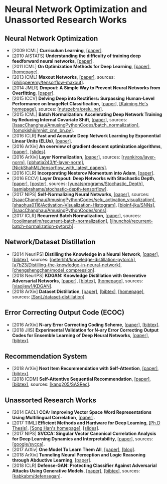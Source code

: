 # Neural Network Optimization and Unassorted Research Works

## Neural Network Optimization
- [2009 ICML] **Curriculum Learning**, [[paper]](https://ronan.collobert.com/pub/matos/2009_curriculum_icml.pdf).
- [2010 AISTATS] **Understanding the difficulty of training deep feedforward neural networks**, [[paper]](http://proceedings.mlr.press/v9/glorot10a/glorot10a.pdf).
- [2011 ICML] **On Optimization Methods for Deep Learning**, [[paper]](http://ai.stanford.edu/~quocle/LeNgiCoaLahProNg11.pdf), [[homepage]](http://www.andrewng.org/portfolio/on-optimization-methods-for-deep-learning/).
- [2013 ICML] **Maxout Networks**, [[paper]](https://arxiv.org/pdf/1302.4389.pdf), sources: [[philipperemy/tensorflow-maxout]](https://github.com/philipperemy/tensorflow-maxout).
- [2014 JMLR] **Dropout: A Simple Way to Prevent Neural Networks from Overfitting**, [[paper]](http://jmlr.org/papers/volume15/srivastava14a.old/srivastava14a.pdf).
- [2015 ICCV] **Delving Deep into Rectifiers: Surpassing Human-Level Performance on ImageNet Classification**, [[paper]](https://arxiv.org/abs/1502.01852), [[Kaiming He's homepage]](http://kaiminghe.com), sources: [[nutszebra/prelu_net]](https://github.com/nutszebra/prelu_net).
- [2015 ICML] **Batch Normalization: Accelerating Deep Network Training by Reducing Internal Covariate Shift**, [[paper]](https://arxiv.org/abs/1502.03167), sources: [[IsaacChanghau/AmusingPythonCodes/batch_normalization]](https://github.com/IsaacChanghau/AmusingPythonCodes/tree/master/batch_normalization), [[tomokishii/mnist_cnn_bn.py]](https://gist.github.com/tomokishii/0ce3bdac1588b5cca9fa5fbdf6e1c412).
- [2016 ICLR] **Fast and Accurate Deep Network Learning by Exponential Linear Units (ELUs)**, [[paper]](https://arxiv.org/abs/1511.07289).
- [2016 ArXiv] **An overview of gradient descent optimization algorithms**, [[paper]](https://arxiv.org/abs/1609.04747), [[slides]](https://qdata.github.io/deep2Read//talks/20171031-Ceyer.pdf).
- [2016 ArXiv] **Layer Normalization**, [[paper]](https://arxiv.org/abs/1607.06450), sources: [[ryankiros/layer-norm]](https://github.com/ryankiros/layer-norm), [[pbhatia243/tf-layer-norm]](https://github.com/pbhatia243/tf-layer-norm), [[NickShahML/tensorflow_with_latest_papers]](https://github.com/NickShahML/tensorflow_with_latest_papers).
- [2016 ICLR] **Incorporating Nesterov Momentum into Adam**, [[paper]](https://openreview.net/pdf?id=OM0jvwB8jIp57ZJjtNEZ).
- [2016 ECCV] **Layer Dropout: Deep Networks with Stochastic Depth**, [[paper]](https://arxiv.org/pdf/1603.09382.pdf), [[poster]](http://www.eccv2016.org/files/posters/S-3A-08.pdf), sources: [[yueatsprograms/Stochastic_Depth]](https://github.com/yueatsprograms/Stochastic_Depth), [[samjabrahams/stochastic-depth-tensorflow]](https://github.com/samjabrahams/stochastic-depth-tensorflow).
- [2017 NIPS] **Self-Normalizing Neural Networks**, [[paper]](https://arxiv.org/abs/1706.02515), sources: [[IsaacChanghau/AmusingPythonCodes/selu_activation_visualization]](https://github.com/IsaacChanghau/AmusingPythonCodes/tree/master/selu_activation_visualization), [[shaohua0116/Activation-Visualization-Histogram]](https://github.com/shaohua0116/Activation-Visualization-Histogram), [[bioinf-jku/SNNs]](https://github.com/bioinf-jku/SNNs), [[IsaacChanghau/AmusingPythonCodes/snns]](https://github.com/IsaacChanghau/AmusingPythonCodes/tree/master/snns).
- [2017 ICLR] **Recurrent Batch Normalization**, [[paper]](https://arxiv.org/abs/1603.09025), sources: [[cooijmanstim/recurrent-batch-normalization]](https://github.com/cooijmanstim/recurrent-batch-normalization), [[jihunchoi/recurrent-batch-normalization-pytorch]](https://github.com/jihunchoi/recurrent-batch-normalization-pytorch).

## Network/Dataset Distillation
- [2014 NeurIPS] **Distilling the Knowledge in a Neural Network**, [[paper]](https://arxiv.org/pdf/1503.02531.pdf), [[bibtex]](/Bibtex/Distilling%20the%20Knowledge%20in%20a%20Neural%20Network.bib), sources: [[peterliht/knowledge-distillation-pytorch]](https://github.com/peterliht/knowledge-distillation-pytorch), [[a7b23/Distilling-the-knowledge-in-neural-network]](https://github.com/a7b23/Distilling-the-knowledge-in-neural-network), [[chengshengchan/model_compression]](https://github.com/chengshengchan/model_compression).
- [2018 NeurIPS] **KDGAN: Knowledge Distillation with Generative Adversarial Networks**, [[paper]](https://papers.nips.cc/paper/7358-kdgan-knowledge-distillation-with-generative-adversarial-networks.pdf), [[bibtex]](/Bibtex/KDGAN%20-%20Knowledge%20Distillation%20with%20Generative%20Adversarial%20Networks.bib), [[homepage]](https://papers.nips.cc/paper/7358-kdgan-knowledge-distillation-with-generative-adversarial-networks), sources: [[xiaojiew1/KDGAN]](https://github.com/xiaojiew1/KDGAN).
- [2018 ArXiv] **Dataset Distillation**, [[paper]](https://arxiv.org/pdf/1811.10959.pdf), [[bibtex]](/Bibtex/Dataset%20Distillation.bib), [[homepage]](https://ssnl.github.io/dataset_distillation/), sources: [[SsnL/dataset-distillation]](https://github.com/SsnL/dataset-distillation).

## Error Correcting Output Code (ECOC)
- [2016 ArXiv] **N-ary Error Correcting Coding Scheme**, [[paper]](https://arxiv.org/pdf/1603.05850.pdf), [[bibtex]](/Bibtex/N-ary%20Error%20Correcting%20Coding%20Scheme.bib).
- [2018 JIIS] **Experimental Validation for N-ary Error Correcting Output Codes for Ensemble Learning of Deep Neural Networks**, [[paper]](/Documents/Papers/Experimental%20Validation%20for%20N-ary%20Error%20Correcting%20Output%20Codes%20for%20Ensemble%20Learning%20of%20Deep%20Neural%20Networks.pdf), [[bibtex]](/Bibtex/Experimental%20Validation%20for%20N-ary%20Error%20Correcting%20Output%20Codes%20for%20Ensemble%20Learning%20of%20Deep%20Neural%20Networks.bib).

## Recommendation System
- [2018 ArXiv] **Next Item Recommendation with Self-Attention**, [[paper]](https://arxiv.org/pdf/1808.06414.pdf), [[bibtex]](/Bibtex/Next%20Item%20Recommendation%20with%20Self-Attention.bib).
- [2018 ICDM] **Self-Attentive Sequential Recommendation**, [[paper]](https://arxiv.org/pdf/1808.09781.pdf), [[bibtex]](/Bibtex/Self-Attentive%20Sequential%20Recommendation.bib), sources: [[kang205/SASRec]](https://github.com/kang205/SASRec).

## Unassorted Research Works
- [2014 EACL] **CCA: Improving Vector Space Word Representations Using Multilingual Correlation**, [[paper]](https://www.google.com/url?sa=t&rct=j&q=&esrc=s&source=web&cd=1&cad=rja&uact=8&ved=0ahUKEwi-mLO_-o7bAhVKrY8KHQIDBREQFggmMAA&url=http%3A%2F%2Fanthology.aclweb.org%2FE%2FE14%2FE14-1049.pdf&usg=AOvVaw0C2reHtfMC13b2L5FP6z1F).
- [2017 TIML] **Efficient Methods and Hardware for Deep Learning**, [[Ph.D Thesis]](https://stacks.stanford.edu/file/druid:qf934gh3708/EFFICIENT%20METHODS%20AND%20HARDWARE%20FOR%20DEEP%20LEARNING-augmented.pdf), [[Song Han's homepage]](https://mtlsites.mit.edu/songhan/), [[slides]](https://platformlab.stanford.edu/Seminar%20Talks/retreat-2017/Song%20Han.pdf).
- [2017 NIPS] **SVCCA: Singular Vector Canonical Correlation Analysis for Deep Learning Dynamics and Interpretability**, [[paper]](https://papers.nips.cc/paper/7188-svcca-singular-vector-canonical-correlation-analysis-for-deep-learning-dynamics-and-interpretability.pdf), sources: [[google/svcca]](https://github.com/google/svcca).
- [2017 ArXiv] **One Model To Learn Them All**, [[paper]](https://arxiv.org/abs/1706.05137.pdf), [[blog]](https://blog.acolyer.org/2018/01/12/one-model-to-learn-them-all/).
- [2018 ArXiv] **Tunneling Neural Perception and Logic Reasoning through Abductive Learning**, [[paper]](https://arxiv.org/pdf/1802.01173.pdf).
- [2018 ICLR] **Defense-GAN: Protecting Classifier Against Adversarial Attacks Using Generative Models**, [[paper]](https://openreview.net/pdf?id=BkJ3ibb0-), [[bibtex]](/Bibtex/Defense-GAN%20-%20Protecting%20Classifier%20Against%20Adversarial%20Attacks%20Using%20Generative%20Models.bib), sources: [[kabkabm/defensegan]](https://github.com/kabkabm/defensegan).
